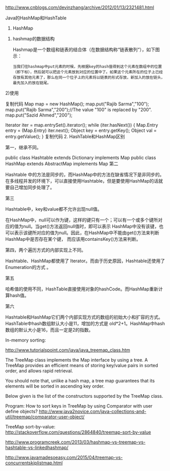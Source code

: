 http://www.cnblogs.com/devinzhang/archive/2012/01/13/2321481.html

Java的HashMap和HashTable

1. HashMap

1)  hashmap的数据结构 

     Hashmap是一个数组和链表的结合体（在数据结构称“链表散列“），如下图示：



        当我们往hashmap中put元素的时候，先根据key的hash值得到这个元素在数组中的位置（即下标），然后就可以把这个元素放到对应的位置中了。如果这个元素所在的位子上已经存放有其他元素了，那么在同一个位子上的元素将以链表的形式存放，新加入的放在链头，最先加入的放在链尾。

2)使用

复制代码
Map map = new HashMap();
map.put("Rajib Sarma","100");
map.put("Rajib Sarma","200");//The value "100" is replaced by "200".
map.put("Sazid Ahmed","200");

Iterator iter = map.entrySet().iterator();
while (iter.hasNext()) {
    Map.Entry entry = (Map.Entry) iter.next();
    Object key = entry.getKey();
    Object val = entry.getValue();
}
复制代码
2. HashTable和HashMap区别

第一，继承不同。

public class Hashtable extends Dictionary implements Map
public class HashMap  extends AbstractMap implements Map
第二

Hashtable 中的方法是同步的，而HashMap中的方法在缺省情况下是非同步的。在多线程并发的环境下，可以直接使用Hashtable，但是要使用HashMap的话就要自己增加同步处理了。

第三

Hashtable中，key和value都不允许出现null值。

在HashMap中，null可以作为键，这样的键只有一个；可以有一个或多个键所对应的值为null。当get()方法返回null值时，即可以表示 HashMap中没有该键，也可以表示该键所对应的值为null。因此，在HashMap中不能由get()方法来判断HashMap中是否存在某个键， 而应该用containsKey()方法来判断。

第四，两个遍历方式的内部实现上不同。

Hashtable、HashMap都使用了 Iterator。而由于历史原因，Hashtable还使用了Enumeration的方式 。

第五

哈希值的使用不同，HashTable直接使用对象的hashCode。而HashMap重新计算hash值。

第六

Hashtable和HashMap它们两个内部实现方式的数组的初始大小和扩容的方式。HashTable中hash数组默认大小是11，增加的方式是 old*2+1。HashMap中hash数组的默认大小是16，而且一定是2的指数。 













In-memory sorting:

http://www.tutorialspoint.com/java/java_treemap_class.htm

The TreeMap class implements the Map interface by using a tree. A TreeMap provides an efficient means of storing key/value pairs in sorted order, and allows rapid retrieval.

You should note that, unlike a hash map, a tree map guarantees that its elements will be sorted in ascending key order.

Below given is the list of the constructors supported by the TreeMap class.



Program: How to sort keys in TreeMap by using Comparator with user define objects?
http://www.java2novice.com/java-collections-and-util/treemap/comparator-user-object/

TreeMap sort-by-value:
http://stackoverflow.com/questions/2864840/treemap-sort-by-value




http://www.programcreek.com/2013/03/hashmap-vs-treemap-vs-hashtable-vs-linkedhashmap/




http://www.javamadesoeasy.com/2015/04/treemap-vs-concurrentskiplistmap.html







